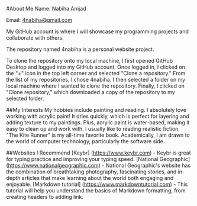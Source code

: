 #About Me
Name: Nabiha Amjad

Email: 4nabiha@gmail.com

My GitHub account is where I will showcase my programming projects and collaborate with others.

The repository named 4nabiha is a personal website project.

To clone the repository onto my local machine, I first opened GitHub Desktop and logged into my GitHub account. Once logged in, I clicked on the "+" icon in the top left corner and selected "Clone a repository." From the list of my repositories, I chose 4nabiha. I then selected a folder on my local machine where I wanted to clone the repository. Finally, I clicked on "Clone repository," which downloaded a copy of the repository to my selected folder.

##My Interests
My hobbies include painting and reading. I absolutely love working with acrylic paint! It dries quickly, which is perfect for layering and adding texture to my paintings. Plus, acrylic paint is water-based, making it easy to clean up and work with. I usually like to reading realistic fiction. "The Kite Runner" is my all-time favorite book. Academically, I am drawn to the world of computer technology, particularly the software side.

##Websites I Recommend
[Keybr] (https://www.keybr.com) - Keybr is great for typing practice and improving your typing speed.
[National Geographic] (https://www.nationalgeographic.com) - National Geographic's website has the combination of breathtaking photography, fascinating stories, and in-depth articles that make learning about the world both engaging and enjoyable.
[Markdown tutorial] (https://www.markdowntutorial.com) - This tutorial will help you understand the basics of Markdown formatting, from creating headers to adding link.
